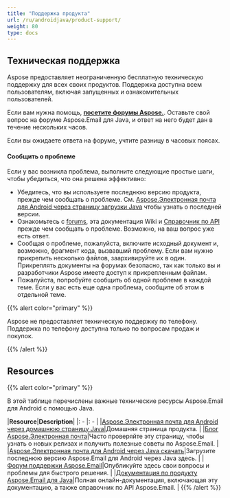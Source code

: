 ```yaml
---
title: "Поддержка продукта"
url: /ru/androidjava/product-support/
weight: 80
type: docs
---
```


## **Техническая поддержка**

Aspose предоставляет неограниченную бесплатную техническую поддержку для всех своих продуктов. Поддержка доступна всем пользователям, включая запущенных и ознакомительных пользователей.

Если вам нужна помощь, [**посетите форумы Aspose.**](https://forum.aspose.com/c/email). Оставьте свой вопрос на форуме Aspose.Email для Java, и ответ на него будет дан в течение нескольких часов.

Если вы ожидаете ответа на форуме, учтите разницу в часовых поясах.
#### **Сообщить о проблеме**
Если у вас возникла проблема, выполните следующие простые шаги, чтобы убедиться, что она решена эффективно:

- Убедитесь, что вы используете последнюю версию продукта, прежде чем сообщать о проблеме. См. [Aspose.Электронная почта для Android через страницу загрузки Java](http://maven.aspose.com/repository/simple/ext-release-local/com/aspose/aspose-email/) чтобы узнать о последней версии.
- Ознакомьтесь с [forums](http://www.aspose.com/community/forums/default.aspx), эта документация Wiki и [Справочник по API](https://apireference.aspose.com/java/email) прежде чем сообщать о проблеме. Возможно, на ваш вопрос уже есть ответ.
- Сообщая о проблеме, пожалуйста, включите исходный документ и, возможно, фрагмент кода, вызвавший проблему. Если вам нужно прикрепить несколько файлов, заархивируйте их в один. Прикреплять документы на форумах безопасно, так как только вы и разработчики Aspose имеете доступ к прикрепленным файлам.
- Пожалуйста, попробуйте сообщить об одной проблеме в каждой теме. Если у вас есть еще одна проблема, сообщите об этом в отдельной теме.

{{% alert color="primary" %}}

Aspose не предоставляет техническую поддержку по телефону. Поддержка по телефону доступна только по вопросам продаж и покупок.

{{% /alert %}}

## **Resources**

{{% alert color="primary" %}}

В этой таблице перечислены важные технические ресурсы Aspose.Email для Android с помощью Java.

|**Resource**|**Description**|
|: - |: - |
|[Aspose.Электронная почта для Android через домашнюю страницу Java](https://products.aspose.com/email/ru/android-java)|Домашняя страница продукта. |
|[Блог Aspose.Электронная почта](https://blog.aspose.com/category/aspose-products/aspose-email-product-family/)|Часто проверяйте эту страницу, чтобы узнать о новых релизах и получить полезные советы по Aspose.Email. |
|[Aspose.Электронная почта для Android через Java скачать](https://downloads.aspose.com/email/androidjava)|Загрузите последнюю версию Aspose.Email для Android через Java здесь. |
|[Форум поддержки Aspose.Email](https://forum.aspose.com/c/email)|Опубликуйте здесь свои вопросы и проблемы для быстрого решения. |
|[Документация по продукту Aspose.Email для Java](/email/java/)|Полная онлайн-документация, включающая эту документацию, а также справочник по API Aspose.Email. |
{{% /alert %}}

